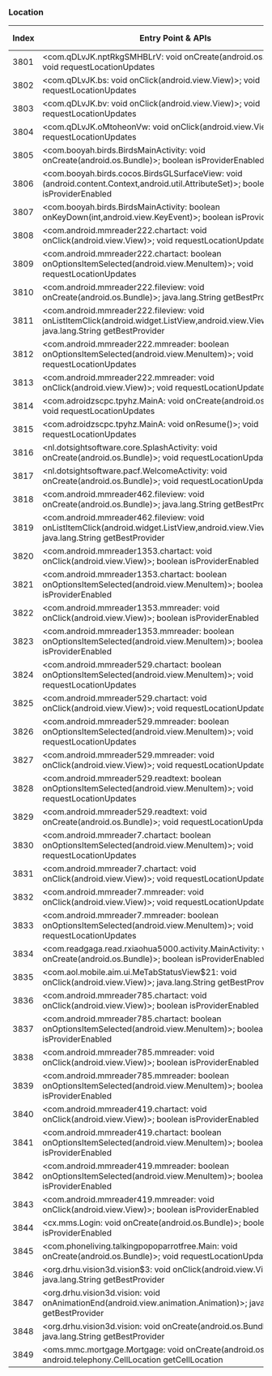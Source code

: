 ### Location
| Index | Entry Point & APIs | Screen shot | Resource id | Label |
| ------------- | ------------- | ------------- |-------------|-------------|
| 3801 | <com.qDLvJK.nptRkgSMHBLrV: void onCreate(android.os.Bundle)>; void requestLocationUpdates | ![](D:\COSMOS\output\py\Drebin\VirusShare_Android_20130506\VirusShare_db23e4c5cbb69590efb106a34a5fd11f\com.qDLvJK.nptRkgSMHBLrV.png) |  | |
| 3802 | <com.qDLvJK.bs: void onClick(android.view.View)>; void requestLocationUpdates | ![](D:\COSMOS\output\py\Drebin\VirusShare_Android_20130506\VirusShare_db23e4c5cbb69590efb106a34a5fd11f\com.qDLvJK.nptRkgSMHBLrV.png) |  | |
| 3803 | <com.qDLvJK.bv: void onClick(android.view.View)>; void requestLocationUpdates | ![](D:\COSMOS\output\py\Drebin\VirusShare_Android_20130506\VirusShare_db23e4c5cbb69590efb106a34a5fd11f\com.qDLvJK.nptRkgSMHBLrV.png) |  | |
| 3804 | <com.qDLvJK.oMtoheonVw: void onClick(android.view.View)>; void requestLocationUpdates | ![](D:\COSMOS\output\py\Drebin\VirusShare_Android_20130506\VirusShare_db23e4c5cbb69590efb106a34a5fd11f\com.qDLvJK.oMtoheonVw.png) |  | |
| 3805 | <com.booyah.birds.BirdsMainActivity: void onCreate(android.os.Bundle)>; boolean isProviderEnabled | ![](D:\COSMOS\output\py\Drebin\VirusShare_Android_20130506\VirusShare_db2d8008dd39b02e5731c435e5fda10e\com.booyah.birds.BirdsMainActivity.png) |  | |
| 3806 | <com.booyah.birds.cocos.BirdsGLSurfaceView: void <init>(android.content.Context,android.util.AttributeSet)>; boolean isProviderEnabled | ![](D:\COSMOS\output\py\Drebin\VirusShare_Android_20130506\VirusShare_db2d8008dd39b02e5731c435e5fda10e\com.booyah.birds.BirdsMainActivity.png) | {'2131558400': <sensitive_component.SensitiveComponent.SensitiveView object at 0x000001D8DF198240>} | |
| 3807 | <com.booyah.birds.BirdsMainActivity: boolean onKeyDown(int,android.view.KeyEvent)>; boolean isProviderEnabled | ![](D:\COSMOS\output\py\Drebin\VirusShare_Android_20130506\VirusShare_db2d8008dd39b02e5731c435e5fda10e\com.booyah.birds.BirdsMainActivity.png) |  | |
| 3808 | <com.android.mmreader222.chartact: void onClick(android.view.View)>; void requestLocationUpdates | ![](D:\COSMOS\output\py\Drebin\VirusShare_Android_20130506\VirusShare_db8fa2b692497c4f586ad9e1083abb7a\com.android.mmreader222.chartact.png) |  | |
| 3809 | <com.android.mmreader222.chartact: boolean onOptionsItemSelected(android.view.MenuItem)>; void requestLocationUpdates | ![](D:\COSMOS\output\py\Drebin\VirusShare_Android_20130506\VirusShare_db8fa2b692497c4f586ad9e1083abb7a\com.android.mmreader222.chartact.png) |  | |
| 3810 | <com.android.mmreader222.fileview: void onCreate(android.os.Bundle)>; java.lang.String getBestProvider | ![](D:\COSMOS\output\py\Drebin\VirusShare_Android_20130506\VirusShare_db8fa2b692497c4f586ad9e1083abb7a\com.android.mmreader222.fileview.png) |  | |
| 3811 | <com.android.mmreader222.fileview: void onListItemClick(android.widget.ListView,android.view.View,int,long)>; java.lang.String getBestProvider | ![](D:\COSMOS\output\py\Drebin\VirusShare_Android_20130506\VirusShare_db8fa2b692497c4f586ad9e1083abb7a\com.android.mmreader222.fileview.png) |  | |
| 3812 | <com.android.mmreader222.mmreader: boolean onOptionsItemSelected(android.view.MenuItem)>; void requestLocationUpdates | ![](D:\COSMOS\output\py\Drebin\VirusShare_Android_20130506\VirusShare_db8fa2b692497c4f586ad9e1083abb7a\com.android.mmreader222.mmreader.png) |  | |
| 3813 | <com.android.mmreader222.mmreader: void onClick(android.view.View)>; void requestLocationUpdates | ![](D:\COSMOS\output\py\Drebin\VirusShare_Android_20130506\VirusShare_db8fa2b692497c4f586ad9e1083abb7a\com.android.mmreader222.mmreader.png) |  | |
| 3814 | <com.adroidzscpc.tpyhz.MainA: void onCreate(android.os.Bundle)>; void requestLocationUpdates | ![](D:\COSMOS\output\py\Drebin\VirusShare_Android_20130506\VirusShare_dbbc4322a6aa64b6c2cfa90e3376d68d\com.adroidzscpc.tpyhz.MainA.png) |  | |
| 3815 | <com.adroidzscpc.tpyhz.MainA: void onResume()>; void requestLocationUpdates | ![](D:\COSMOS\output\py\Drebin\VirusShare_Android_20130506\VirusShare_dbbc4322a6aa64b6c2cfa90e3376d68d\com.adroidzscpc.tpyhz.MainA.png) |  | |
| 3816 | <nl.dotsightsoftware.core.SplashActivity: void onCreate(android.os.Bundle)>; void requestLocationUpdates | ![](D:\COSMOS\output\py\Drebin\VirusShare_Android_20130506\VirusShare_dbbc4322a6aa64b6c2cfa90e3376d68d\nl.dotsightsoftware.core.SplashActivity.png) |  | |
| 3817 | <nl.dotsightsoftware.pacf.WelcomeActivity: void onCreate(android.os.Bundle)>; void requestLocationUpdates | ![](D:\COSMOS\output\py\Drebin\VirusShare_Android_20130506\VirusShare_dbbc4322a6aa64b6c2cfa90e3376d68d\nl.dotsightsoftware.pacf.WelcomeActivity.png) |  | |
| 3818 | <com.android.mmreader462.fileview: void onCreate(android.os.Bundle)>; java.lang.String getBestProvider | ![](D:\COSMOS\output\py\Drebin\VirusShare_Android_20130506\VirusShare_dc120ed8c5f457abf906eda5a68b902b\com.android.mmreader462.fileview.png) |  | |
| 3819 | <com.android.mmreader462.fileview: void onListItemClick(android.widget.ListView,android.view.View,int,long)>; java.lang.String getBestProvider | ![](D:\COSMOS\output\py\Drebin\VirusShare_Android_20130506\VirusShare_dc120ed8c5f457abf906eda5a68b902b\com.android.mmreader462.fileview.png) |  | |
| 3820 | <com.android.mmreader1353.chartact: void onClick(android.view.View)>; boolean isProviderEnabled | ![](D:\COSMOS\output\py\Drebin\VirusShare_Android_20130506\VirusShare_dc7df634da988a2587fa0dc861666a9a\com.android.mmreader1353.chartact.png) |  | |
| 3821 | <com.android.mmreader1353.chartact: boolean onOptionsItemSelected(android.view.MenuItem)>; boolean isProviderEnabled | ![](D:\COSMOS\output\py\Drebin\VirusShare_Android_20130506\VirusShare_dc7df634da988a2587fa0dc861666a9a\com.android.mmreader1353.chartact.png) |  | |
| 3822 | <com.android.mmreader1353.mmreader: void onClick(android.view.View)>; boolean isProviderEnabled | ![](D:\COSMOS\output\py\Drebin\VirusShare_Android_20130506\VirusShare_dc7df634da988a2587fa0dc861666a9a\com.android.mmreader1353.mmreader.png) |  | |
| 3823 | <com.android.mmreader1353.mmreader: boolean onOptionsItemSelected(android.view.MenuItem)>; boolean isProviderEnabled | ![](D:\COSMOS\output\py\Drebin\VirusShare_Android_20130506\VirusShare_dc7df634da988a2587fa0dc861666a9a\com.android.mmreader1353.mmreader.png) |  | |
| 3824 | <com.android.mmreader529.chartact: boolean onOptionsItemSelected(android.view.MenuItem)>; void requestLocationUpdates | ![](D:\COSMOS\output\py\Drebin\VirusShare_Android_20130506\VirusShare_dcf3a0453c681d0cf94ec3f0198dba7d\com.android.mmreader529.chartact.png) |  | |
| 3825 | <com.android.mmreader529.chartact: void onClick(android.view.View)>; void requestLocationUpdates | ![](D:\COSMOS\output\py\Drebin\VirusShare_Android_20130506\VirusShare_dcf3a0453c681d0cf94ec3f0198dba7d\com.android.mmreader529.chartact.png) |  | |
| 3826 | <com.android.mmreader529.mmreader: boolean onOptionsItemSelected(android.view.MenuItem)>; void requestLocationUpdates | ![](D:\COSMOS\output\py\Drebin\VirusShare_Android_20130506\VirusShare_dcf3a0453c681d0cf94ec3f0198dba7d\com.android.mmreader529.mmreader.png) |  | |
| 3827 | <com.android.mmreader529.mmreader: void onClick(android.view.View)>; void requestLocationUpdates | ![](D:\COSMOS\output\py\Drebin\VirusShare_Android_20130506\VirusShare_dcf3a0453c681d0cf94ec3f0198dba7d\com.android.mmreader529.mmreader.png) |  | |
| 3828 | <com.android.mmreader529.readtext: boolean onOptionsItemSelected(android.view.MenuItem)>; void requestLocationUpdates | ![](D:\COSMOS\output\py\Drebin\VirusShare_Android_20130506\VirusShare_dcf3a0453c681d0cf94ec3f0198dba7d\com.android.mmreader529.readtext.png) |  | |
| 3829 | <com.android.mmreader529.readtext: void onCreate(android.os.Bundle)>; void requestLocationUpdates | ![](D:\COSMOS\output\py\Drebin\VirusShare_Android_20130506\VirusShare_dcf3a0453c681d0cf94ec3f0198dba7d\com.android.mmreader529.readtext.png) |  | |
| 3830 | <com.android.mmreader7.chartact: boolean onOptionsItemSelected(android.view.MenuItem)>; void requestLocationUpdates | ![](D:\COSMOS\output\py\Drebin\VirusShare_Android_20130506\VirusShare_dcf3ff243946f594863b390a2d9ed666\com.android.mmreader7.chartact.png) |  | |
| 3831 | <com.android.mmreader7.chartact: void onClick(android.view.View)>; void requestLocationUpdates | ![](D:\COSMOS\output\py\Drebin\VirusShare_Android_20130506\VirusShare_dcf3ff243946f594863b390a2d9ed666\com.android.mmreader7.chartact.png) |  | |
| 3832 | <com.android.mmreader7.mmreader: void onClick(android.view.View)>; void requestLocationUpdates | ![](D:\COSMOS\output\py\Drebin\VirusShare_Android_20130506\VirusShare_dcf3ff243946f594863b390a2d9ed666\com.android.mmreader7.mmreader.png) |  | |
| 3833 | <com.android.mmreader7.mmreader: boolean onOptionsItemSelected(android.view.MenuItem)>; void requestLocationUpdates | ![](D:\COSMOS\output\py\Drebin\VirusShare_Android_20130506\VirusShare_dcf3ff243946f594863b390a2d9ed666\com.android.mmreader7.mmreader.png) |  | |
| 3834 | <com.readgaga.read.rxiaohua5000.activity.MainActivity: void onCreate(android.os.Bundle)>; boolean isProviderEnabled | ![](D:\COSMOS\output\py\Drebin\VirusShare_Android_20130506\VirusShare_dd574ce3cf4420221489bfbc3755f391\com.readgaga.read.rxiaohua5000.activity.MainActivity.png) |  | |
| 3835 | <com.aol.mobile.aim.ui.MeTabStatusView$21: void onClick(android.view.View)>; java.lang.String getBestProvider | ![](D:\COSMOS\output\py\Drebin\VirusShare_Android_20130506\VirusShare_dd8d6fa4dce34542a03403f06a304a97\com.aol.mobile.aim.ui.MeTabStatusView.png) |  | |
| 3836 | <com.android.mmreader785.chartact: void onClick(android.view.View)>; boolean isProviderEnabled | ![](D:\COSMOS\output\py\Drebin\VirusShare_Android_20130506\VirusShare_ddba910e1c11a9039291043d7af108bf\com.android.mmreader785.chartact.png) |  | |
| 3837 | <com.android.mmreader785.chartact: boolean onOptionsItemSelected(android.view.MenuItem)>; boolean isProviderEnabled | ![](D:\COSMOS\output\py\Drebin\VirusShare_Android_20130506\VirusShare_ddba910e1c11a9039291043d7af108bf\com.android.mmreader785.chartact.png) |  | |
| 3838 | <com.android.mmreader785.mmreader: void onClick(android.view.View)>; boolean isProviderEnabled | ![](D:\COSMOS\output\py\Drebin\VirusShare_Android_20130506\VirusShare_ddba910e1c11a9039291043d7af108bf\com.android.mmreader785.mmreader.png) |  | |
| 3839 | <com.android.mmreader785.mmreader: boolean onOptionsItemSelected(android.view.MenuItem)>; boolean isProviderEnabled | ![](D:\COSMOS\output\py\Drebin\VirusShare_Android_20130506\VirusShare_ddba910e1c11a9039291043d7af108bf\com.android.mmreader785.mmreader.png) |  | |
| 3840 | <com.android.mmreader419.chartact: void onClick(android.view.View)>; boolean isProviderEnabled | ![](D:\COSMOS\output\py\Drebin\VirusShare_Android_20130506\VirusShare_dddddf4a1be8e79dde053056c2727882\com.android.mmreader419.chartact.png) |  | |
| 3841 | <com.android.mmreader419.chartact: boolean onOptionsItemSelected(android.view.MenuItem)>; boolean isProviderEnabled | ![](D:\COSMOS\output\py\Drebin\VirusShare_Android_20130506\VirusShare_dddddf4a1be8e79dde053056c2727882\com.android.mmreader419.chartact.png) |  | |
| 3842 | <com.android.mmreader419.mmreader: boolean onOptionsItemSelected(android.view.MenuItem)>; boolean isProviderEnabled | ![](D:\COSMOS\output\py\Drebin\VirusShare_Android_20130506\VirusShare_dddddf4a1be8e79dde053056c2727882\com.android.mmreader419.mmreader.png) |  | |
| 3843 | <com.android.mmreader419.mmreader: void onClick(android.view.View)>; boolean isProviderEnabled | ![](D:\COSMOS\output\py\Drebin\VirusShare_Android_20130506\VirusShare_dddddf4a1be8e79dde053056c2727882\com.android.mmreader419.mmreader.png) |  | |
| 3844 | <cx.mms.Login: void onCreate(android.os.Bundle)>; boolean isProviderEnabled | ![](D:\COSMOS\output\py\Drebin\VirusShare_Android_20130506\VirusShare_dde181699ded33226dd992cb69d31869\cx.mms.Login.png) |  | |
| 3845 | <com.phoneliving.talkingpopoparrotfree.Main: void onCreate(android.os.Bundle)>; void requestLocationUpdates | ![](D:\COSMOS\output\py\Drebin\VirusShare_Android_20130506\VirusShare_de13b594ef26b866ff30ae00df9f65dd\com.phoneliving.talkingpopoparrotfree.Main.png) |  | |
| 3846 | <org.drhu.vision3d.vision$3: void onClick(android.view.View)>; java.lang.String getBestProvider | ![](D:\COSMOS\output\py\Drebin\VirusShare_Android_20130506\VirusShare_de8957387acf6231415c8d9fd473ba5d\org.drhu.vision3d.vision.png) |  | |
| 3847 | <org.drhu.vision3d.vision: void onAnimationEnd(android.view.animation.Animation)>; java.lang.String getBestProvider | ![](D:\COSMOS\output\py\Drebin\VirusShare_Android_20130506\VirusShare_de8957387acf6231415c8d9fd473ba5d\org.drhu.vision3d.vision.png) |  | |
| 3848 | <org.drhu.vision3d.vision: void onCreate(android.os.Bundle)>; java.lang.String getBestProvider | ![](D:\COSMOS\output\py\Drebin\VirusShare_Android_20130506\VirusShare_de8957387acf6231415c8d9fd473ba5d\org.drhu.vision3d.vision.png) |  | |
| 3849 | <oms.mmc.mortgage.Mortgage: void onCreate(android.os.Bundle)>; android.telephony.CellLocation getCellLocation | ![](D:\COSMOS\output\py\Drebin\VirusShare_Android_20130506\VirusShare_dea28ed03914b4009401f4ef82613dd7\oms.mmc.mortgage.Mortgage.png) |  | |
